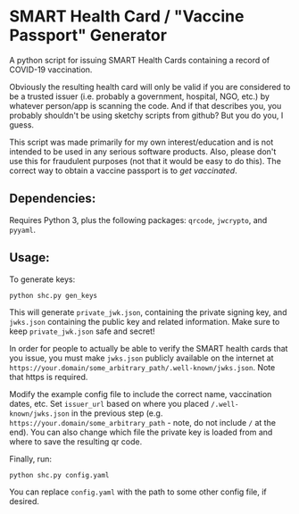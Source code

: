 # SMART Health Card / "Vaccine Passport" Generator

A python script for issuing SMART Health Cards containing a record of
COVID-19 vaccination.

Obviously the resulting health card will only be valid if you are considered
to be a trusted issuer (i.e. probably a government, hospital, NGO, etc.) by
whatever person/app is scanning the code. And if that describes you, you
probably shouldn't be using sketchy scripts from github?  But you do you, I
guess.

This script was made primarily for my own interest/education and is not
intended to be used in any serious software products.  Also, please don't use
this for fraudulent purposes (not that it would be easy to do this).  The
correct way to obtain a vaccine passport is to *get vaccinated*.

## Dependencies:

Requires Python 3, plus the following packages: `qrcode`, `jwcrypto`,
and `pyyaml`.

## Usage:

To generate keys:

`python shc.py gen_keys`

This will generate `private_jwk.json`, containing the private signing key, and
`jwks.json` containing the public key and related information.  Make sure to
keep `private_jwk.json` safe and secret!

In order for people to actually be able to verify the SMART health cards that
you issue, you must make `jwks.json` publicly available on the internet at
`https://your.domain/some_arbitrary_path/.well-known/jwks.json`.  Note that
https is required.

Modify the example config file to include the correct name, vaccination dates, etc.  Set `issuer_url` based on where you placed `/.well-known/jwks.json` in
the previous step (e.g. `https://your.domain/some_arbitrary_path` - note, do
not include `/` at the end).  You can also change which file the private key
is loaded from and where to save the resulting qr code.

Finally, run:

`python shc.py config.yaml`

You can replace `config.yaml` with the path to some other config file, if desired.
